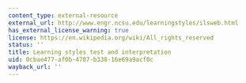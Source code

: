 ```yaml
---
content_type: external-resource
external_url: http://www.engr.ncsu.edu/learningstyles/ilsweb.html
has_external_license_warning: true
license: https://en.wikipedia.org/wiki/All_rights_reserved
status: ''
title: Learning styles test and interpretation
uid: 0cbae477-af0b-4707-b338-16e69a9acf0c
wayback_url: ''
---
```

